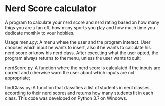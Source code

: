 # Nerd Score calculator
A program to calculate your nerd score and nerd rating based on how many thigs you are a fan off, how many sports you play and how much time you dedicate monthly to your hobbies.

Usage
menu.py: A menu where the user and the program interact. User chooses which input he wants to insert, also if he wants to calculate his nerd score or know his nerd class. After executing what the user opted, the program always returns to the menu, unless the user wants to quit;

nerdScore.py: A function where the nerd score is calculated if the inputs are correct and otherwise warn the user about which inputs are not appropriate;

findClass.py: A function that classifies a list of students in nerd classes, according to their nerd scores and returns how many students fit in each class. This code was developed on Python 3.7 on Windows.
